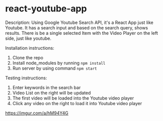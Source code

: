 # react-youtube-app

Description: Using Google Youtube Search API, it's a React App just like Youtube. It has a search input and based on the search query, shows results. 
There is be a single selected Item with the Video Player on the left side, just like youtube. 

Installation instructions:

1. Clone the repo
2. Install node_modules by running `npm install`
3. Run server by using command `npm start`

Testing instructions:

1. Enter keywords in the search bar
2. Video List on the right will be updated
3. The first video will be loaded into the Youtube video player
4. Click any video on the right to load it into Youtube video player


https://imgur.com/a/hM94Y4G

